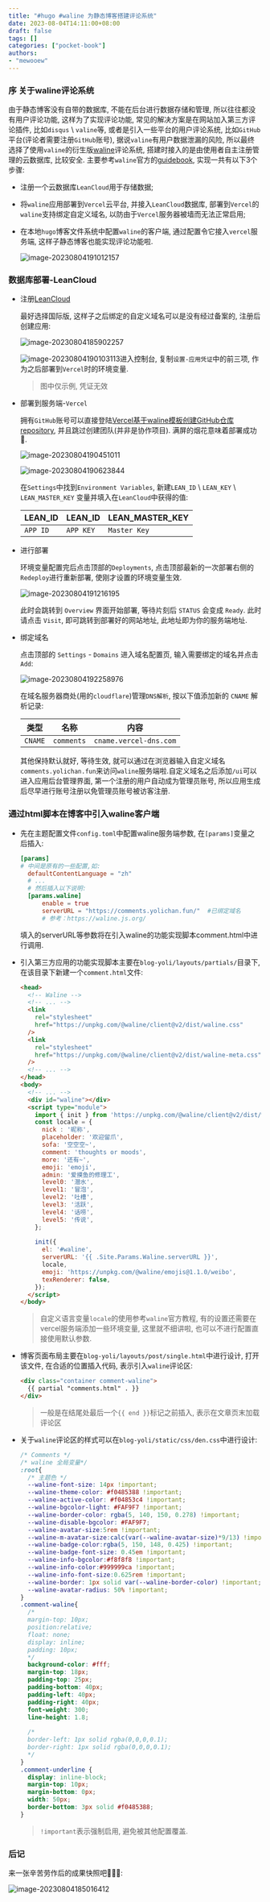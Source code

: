 ```yaml
---
title: "#hugo #waline 为静态博客搭建评论系统"
date: 2023-08-04T14:11:00+08:00
draft: false
tags: []
categories: ["pocket-book"]
authors:
- "mewooew"
---
```


### 序 关于waline评论系统

由于静态博客没有自带的数据库, 不能在后台进行数据存储和管理, 所以往往都没有用户评论功能, 这样为了实现评论功能, 常见的解决方案是在网站加入第三方评论插件, 比如`disqus` \ `valine`等, 或者是引入一些平台的用户评论系统, 比如`GitHub`平台(评论者需要注册`GitHub`账号),  据说`valine`有用户数据泄漏的风险,  所以最终选择了使用`valine`的衍生版[waline](https://waline.js.org/guide/get-started/client.html)评论系统, 搭建时接入的是由使用者自主注册管理的云数据库, 比较安全. 主要参考`waline`官方的[guidebook](https://waline.js.org/guide/get-started/), 实现一共有以下3个步骤:

* 注册一个云数据库`LeanCloud`用于存储数据;

* 将`waline`应用部署到`Vercel`云平台, 并接入`LeanCloud`数据库, 部署到`Vercel`的`waline`支持绑定自定义域名, 以防由于`Vercel`服务器被墙而无法正常启用;

* 在本地`hugo`博客文件系统中配置`waline`的客户端, 通过配置令它接入`vercel`服务端, 这样子静态博客也能实现评论功能啦.

  ![image-20230804191012157](https://cdn.jsdelivr.net/gh/mewoooew/picGO@main/images/waline-client-view.png)

### 数据库部署-LeanCloud

* 注册[LeanCloud](https://console.leancloud.app/apps)

  最好选择国际版, 这样子之后绑定的自定义域名可以是没有经过备案的, 注册后创建应用:

  ![image-20230804185902257](https://cdn.jsdelivr.net/gh/mewoooew/picGO@main/images/leancloud-create-app.png)

  ![image-20230804190103113](https://cdn.jsdelivr.net/gh/mewoooew/picGO@main/images/leancloud-app-credentials.png)进入控制台, 复制`设置-应用凭证`中的前三项, 作为之后部署到`Vercel`时的环境变量.

  > 图中仅示例, 凭证无效

* 部署到服务端-`Vercel`

  拥有`GitHub`账号可以直接登陆[Vercel基于waline模板创建GitHub仓库repository](https://vercel.com/new/clone?repository-url=https%3A%2F%2Fgithub.com%2Fwalinejs%2Fwaline%2Ftree%2Fmain%2Fexample), 并且跳过创建团队(并非是协作项目). 满屏的烟花意味着部署成功🎉.

  ![image-20230804190451011](https://cdn.jsdelivr.net/gh/mewoooew/picGO@main/images/vercel-create-git-repository.png)

  ![image-20230804190623844](https://cdn.jsdelivr.net/gh/mewoooew/picGO@main/images/vercel-establish-environment-variables.png)

  在`Settings`中找到`Environment Variables`, 新建`LEAN_ID` \ `LEAN_KEY`  \ `LEAN_MASTER_KEY` 变量并填入在`LeanCloud`中获得的值:

  | LEAN_ID  | LEAN_ID   | LEAN_MASTER_KEY |
  | -------- | --------- | --------------- |
  | `APP ID` | `APP KEY` | `Master Key`    |

* 进行部署

  环境变量配置完后点击顶部的`Deployments`, 点击顶部最新的一次部署右侧的`Redeploy`进行重新部署, 使刚才设置的环境变量生效.

  ![image-20230804191216195](https://cdn.jsdelivr.net/gh/mewoooew/picGO@main/images/vercel-waline-redeploy.png)

  此时会跳转到 `Overview` 界面开始部署, 等待片刻后 `STATUS` 会变成 `Ready`. 此时请点击 `Visit`, 即可跳转到部署好的网站地址, 此地址即为你的服务端地址. 

* 绑定域名

  点击顶部的 `Settings` - `Domains` 进入域名配置页, 输入需要绑定的域名并点击 `Add`:

  ![image-20230804192258976](https://cdn.jsdelivr.net/gh/mewoooew/picGO@main/images/vercel-waline-settings-domains-new.png)

  在域名服务器商处(用的`cloudflare`)管理`DNS解析`, 按以下值添加新的 `CNAME` 解析记录:

  | 类型               | 名称               | 内容              |
  | ----------------- | ----------------- | ----------------- |
  | `CNAME`           | `comments`        | `cname.vercel-dns.com` |

  其他保持默认就好, 等待生效, 就可以通过在浏览器输入自定义域名`comments.yolichan.fun`来访问`waline`服务端啦.自定义域名之后添加`/ui`可以进入应用后台管理界面, 第一个注册的用户自动成为管理员账号, 所以应用生成后尽早进行账号注册以免管理员账号被访客注册.

### 通过html脚本在博客中引入waline客户端

* 先在主题配置文件`config.toml`中配置waline服务端参数, 在`[params]`变量之后插入:

  ```toml
  [params]
  # 中间是原有的一些配置,如:
  	defaultContentLanguage = "zh"
  	# ...
  	# 然后插入以下说明:
  	[params.waline]
      	enable = true
      	serverURL = "https://comments.yolichan.fun/"  #已绑定域名 					# 换成你的serverURL
      	# 参考：https://waline.js.org/
  ```

  填入的serverURL等参数将在引入waline的功能实现脚本comment.html中进行调用.

* 引入第三方应用的功能实现脚本主要在`blog-yoli/layouts/partials/`目录下, 在该目录下新建一个`comment.html`文件:

  ```html
  <head>
    <!-- Waline -->
    <!-- ... -->
    <link
      rel="stylesheet"
      href="https://unpkg.com/@waline/client@v2/dist/waline.css"
    />
    <link
      rel="stylesheet"
      href="https://unpkg.com/@waline/client@v2/dist/waline-meta.css"
    />
    <!-- ... -->
  </head>
  <body>
    <!-- ... -->
    <div id="waline"></div>
    <script type="module">
      import { init } from 'https://unpkg.com/@waline/client@v2/dist/waline.mjs'; 
      const locale = {
        nick : '昵称',
        placeholder: '欢迎留爪',
        sofa: '空空空~',
        comment: 'thoughts or moods',
        more: '还有~',
        emoji: 'emoji',
        admin: '爱摸鱼的修理工',
        level0: '潜水',
        level1: '冒泡',
        level2: '吐槽',
        level3: '活跃',
        level4: '话唠',
        level5: '传说',
      };
           
      init({
        el: '#waline',
        serverURL: '{{ .Site.Params.Waline.serverURL }}',
        locale,
        emoji: 'https://unpkg.com/@waline/emojis@1.1.0/weibo',
        texRenderer: false,
      });
    </script>
  </body>
  ```

  > 自定义语言变量`locale`的使用参考`waline`官方教程, 有的设置还需要在vercel服务端添加一些环境变量, 这里就不细讲啦, 也可以不进行配置直接使用默认参数. 

* 博客页面布局主要在`blog-yoli/layouts/post/single.html`中进行设计, 打开该文件, 在合适的位置插入代码, 表示引入`waline`评论区:

  ```html
  <div class="container comment-waline">
    {{ partial "comments.html" . }}
  </div>
  ```

  > 一般是在结尾处最后一个`{{ end }}`标记之前插入, 表示在文章页末加载评论区

* 关于`waline`评论区的样式可以在`blog-yoli/static/css/den.css`中进行设计:

  ```css
  /* Comments */
  /* waline 全局变量*/
  :root{
    /* 主题色 */
    --waline-font-size: 14px !important;
    --waline-theme-color: #f0485388 !important;
    --waline-active-color: #f04853c4 !important;
    --waline-bgcolor-light: #FAF9F7 !important;
    --waline-border-color: rgba(5, 140, 150, 0.278) !important;
    --waline-disable-bgcolor: #FAF9F7;
    --waline-avatar-size:5rem !important;
    --waline-m-avatar-size:calc(var(--waline-avatar-size)*9/13) !important; 
    --waline-badge-color:rgba(5, 150, 148, 0.425) !important;
    --waline-badge-font-size: 0.45em !important;
    --waline-info-bgcolor:#f8f8f8 !important;
    --waline-info-color:#999999ca !important;
    --waline-info-font-size:0.625rem !important;
    --waline-border: 1px solid var(--waline-border-color) !important;
    --waline-avatar-radius: 50% !important;
  }
  .comment-waline{
    /*
    margin-top: 10px;
    position:relative;
    float: none;
    display: inline;
    padding: 10px;
    */
    background-color: #fff;
    margin-top: 18px;
    padding-top: 25px;
    padding-bottom: 40px;
    padding-left: 40px;
    padding-right: 40px;
    font-weight: 300;
    line-height: 1.8;
    
    /*
    border-left: 1px solid rgba(0,0,0,0.1);
    border-right: 1px solid rgba(0,0,0,0.1);
    */
  }
  .comment-underline {
    display: inline-block;
    margin-top: 10px;
    margin-bottom: 0px;
    width: 50px;
    border-bottom: 3px solid #f0485388;
  }
  
  ```

  > `!important`表示强制启用, 避免被其他配置覆盖. 

### 后记

来一张辛苦劳作后的成果快照吧🎉🎉🎉:

![image-20230804185016412](https://cdn.jsdelivr.net/gh/mewoooew/picGO@main/images/show-waline-area.png)

